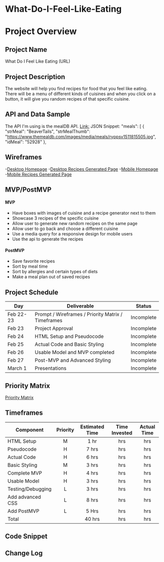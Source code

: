 # What-Do-I-Feel-Like-Eating

# Project Overview

## Project Name

What Do I Feel Like Eating (URL)

## Project Description
The website will help you find recipes for food that you feel like eating. There will be a menu of different kinds of cuisines and when you click on a button, it will give you random recipes of that specific cuisine. 

## API and Data Sample

The API I'm using is the mealDB API. [Link:](https://www.themealdb.com/api.php)
JSON Snippet:
    "meals": [
        {
            "strMeal": "BeaverTails",
            "strMealThumb": "https://www.themealdb.com/images/media/meals/ryppsv1511815505.jpg",
            "idMeal": "52928"
        },
## Wireframes

-[Desktop Homepage](https://wireframe.cc/pro/pp/7c2da1506417416#1)
-[Desktop Recipes Generated Page](https://wireframe.cc/pro/pp/7c2da1506417416#kp523fuj)
-[Mobile Homepage](https://wireframe.cc/pro/pp/7c2da1506417416#6pi0orbi)
-[Mobile Recipes Generated Page](https://wireframe.cc/pro/pp/7c2da1506417416#zd2shlfz)

## MVP/PostMVP
#### MVP 

- Have boxes with images of cuisine and a recipe generator next to them
- Showcase 3 recipes of the specific cuisine
- Allow user to generate new random recipes on the same page
- Allow user to go back and choose a different cuisine
- Use a media query for a responsive design for mobile users
- Use the api to generate the recipes

#### PostMVP  
- Save favorite recipes
- Sort by meal time 
- Sort by allergies and certain types of diets
- Make a meal plan out of saved recipes

## Project Schedule
|  Day | Deliverable | Status
|---|---| ---|
|Feb 22-23| Prompt / Wireframes / Priority Matrix / Timeframes | Incomplete
|Feb 23| Project Approval | Incomplete
|Feb 24| HTML Setup and Pseudocode| Incomplete
|Feb 25| Actual Code and Basic Styling | Incomplete
|Feb 26| Usable Model and MVP completed  | Incomplete
|Feb 27| Post-MVP and Advanced Styling | Incomplete
|March 1| Presentations | Incomplete

## Priority Matrix

[Priority Matrix](https://lucid.app/lucidchart/invitations/accept/6ce482d8-517b-4437-aef7-162bebc45367)

## Timeframes
| Component | Priority | Estimated Time | Time Invested | Actual Time |
| --- | :---: |  :---: | :---: | :---: |
| HTML Setup | M | 1 hr | hrs | hrs |
| Pseudocode | H | 7 hrs| hrs | hrs |
| Actual Code| H | 6 hrs| hrs | hrs |
| Basic Styling|M| 3 hrs| hrs | hrs |
| Complete MVP| H | 4 hrs| hrs | hrs |
| Usable Model| H | 3 hrs| hrs | hrs |
| Testing/Debugging| L| 3 hrs| hrs | hrs |
| Add advanced CSS|L | 8 hrs| hrs |hrs|
| Add PostMVP|L| 5 Hrs | hrs | hrs |
| Total |  | 40 hrs| hrs | hrs |


## Code Snippet


## Change Log

